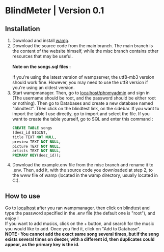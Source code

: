 # BlindMeter | Version 0.1  

## Installation  
1. Download and install [wamp](https://www.wampserver.com/).  
2. Download the source code from the main branch. The main branch is the content of the website himself, while the misc branch contains other resources that may be useful.<br/><br/>
   **Note on the songs<encoding>.sql files :**<br/><br/>
   If you're using the latest version of wampserver, the utf8-mb3 version should work fine.  However, you may need to use the utf8 version if you're using an oldest version.  
3. Start wampmanager. Then, go to [localhost/phpmyadmin](localhost/phpmyadmin) and sign in (The username should be root, and the password should be either root or nothing). Then go to Databases and create a new database named "blindtest". Then click on the blindtest link, on the sidebar. If you want to import the table I use directly, go to import and select the file. If you want to create the table yourself, go to SQL and enter this command :
   ```sql
   CREATE TABLE songs
   (deez_id BIGINT,
   title TEXT NOT NULL,
   preview TEXT NOT NULL,
   picture TEXT NOT NULL,
   artists TEXT NOT NULL,
   PRIMARY KEY(deez_id));
   ```
4. Download the example.env file from the misc branch and rename it to .env. Then, add it, with the source code you downloaded at step 2, to the www file of wamp (located in the wamp directory, usually located in C:).

## How to use
Go to [localhost](localhost) after you ran wampmanager. then click on blindtest and type the password specified in the .env file (the default one is "root"), and enjoy !<br/>
If you want to add musics, click on the + button, and search for the music you would like to add. Once you find it, click on "Add to Database".<br/>
**NOTE : You cannot add the exact same song several times, but if the song exists several times on deezer, with a different id, then duplicates could appear, as the primary key is the id.**
